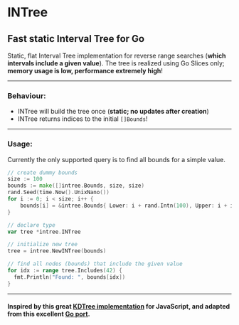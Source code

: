 # INTree
## Fast static Interval Tree for Go

Static, flat Interval Tree implementation for reverse range searches (**which intervals include a given value**). The tree is realized using Go Slices only; **memory usage is low, performance extremely high**!

___

### Behaviour:

* INTree will build the tree once (**static; no updates after creation**)
* INTree returns indices to the initial `[]Bounds`!

___

### Usage:

Currently the only supported query is to find all bounds for a simple value.

```go
// create dummy bounds
size := 100
bounds := make([]intree.Bounds, size, size)
rand.Seed(time.Now().UnixNano())
for i := 0; i < size; i++ {
    bounds[i] = &intree.Bounds{ Lower: i + rand.Intn(100), Upper: i + i + rand.Intn(100) }
}

// declare type
var tree *intree.INTree

// initialize new tree
tree = intree.NewINTree(bounds)

// find all nodes (bounds) that include the given value
for idx := range tree.Includes(42) {
  fmt.Println("Found: ", bounds[idx])
}
```
____

#### Inspired by this great [KDTree implementation](https://github.com/mourner/kdbush) for JavaScript, and adapted from this excellent [Go port](https://github.com/MadAppGang/kdbush).
